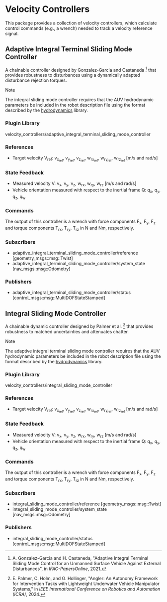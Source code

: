 # Velocity Controllers

This package provides a collection of velocity controllers, which calculate
control commands (e.g., a wrench) needed to track a velocity reference
signal.

## Adaptive Integral Terminal Sliding Mode Controller

A chainable controller designed by Gonzalez-Garcia and Castaneda [^1] that
provides robustness to disturbances using a dynamically adapted disturbance
rejection torques.

> [!NOTE]
> The integral sliding mode controller requires that the AUV hydrodynamic
> parameters be included in the robot description file using the format
> described by the [hydrodynamics](https://github.com/Robotic-Decision-Making-Lab/hydrodynamics/blob/main/examples/description/bluerov2.model.urdf)
> library.

[^1]: A. Gonzalez-Garcia and H. Castaneda, "Adaptive Integral Terminal Sliding
Mode Control for an Unmanned Surface Vehicle Against External Disturbances", in
*IFAC-PapersOnline*, 2021.

### Plugin Library

velocity_controllers/adaptive_integral_terminal_sliding_mode_controller

### References

- Target velocity V<sub>ref</sub>: v<sub>x<sub>ref</sub></sub>,
  v<sub>y<sub>ref</sub></sub>, v<sub>z<sub>ref</sub></sub>,
  w<sub>rx<sub>ref</sub></sub>, w<sub>ry<sub>ref</sub></sub>,
  w<sub>rz<sub>ref</sub></sub> [m/s and rad/s]

### State Feedback

- Measured velocity V: v<sub>x</sub>, v<sub>y</sub>, v<sub>z</sub>,
  w<sub>rx</sub>, w<sub>ry</sub>, w<sub>rz</sub> [m/s and rad/s]
- Vehicle orientation measured with respect to the inertial frame Q:
  q<sub>x</sub>, q<sub>y</sub>, q<sub>z</sub>, q<sub>w</sub>

### Commands

The output of this controller is a wrench with force components F<sub>x</sub>,
F<sub>y</sub>, F<sub>z</sub> and torque components T<sub>rx</sub>,
T<sub>ry</sub>, T<sub>rz</sub> in N and Nm, respectively.

### Subscribers

- adaptive_integral_terminal_sliding_mode_controller/reference [geometry_msgs::msg::Twist]
- adaptive_integral_terminal_sliding_mode_controller/system_state [nav_msgs::msg::Odometry]

### Publishers

- adaptive_integral_terminal_sliding_mode_controller/status [control_msgs::msg::MultiDOFStateStamped]

## Integral Sliding Mode Controller

A chainable dynamic controller designed by Palmer et al. [^2] that provides
robustness to matched uncertainties and attenuates chatter.

> [!NOTE]
> The adaptive integral terminal sliding mode controller requires that the AUV
> hydrodynamic parameters be included in the robot description file using the
> format described by the [hydrodynamics](https://github.com/Robotic-Decision-Making-Lab/hydrodynamics/blob/main/examples/description/bluerov2.model.urdf)
> library.

[^2]: E. Palmer, C. Holm, and G. Hollinger, "Angler: An Autonomy Framework for
Intervention Tasks with Lightweight Underwater Vehicle Manipulator Systems," in
*IEEE International Conference on Robotics and Automation (ICRA)*, 2024.

### Plugin Library

velocity_controllers/integral_sliding_mode_controller

### References

- Target velocity V<sub>ref</sub>: v<sub>x<sub>ref</sub></sub>,
  v<sub>y<sub>ref</sub></sub>, v<sub>z<sub>ref</sub></sub>,
  w<sub>rx<sub>ref</sub></sub>, w<sub>ry<sub>ref</sub></sub>,
  w<sub>rz<sub>ref</sub></sub> [m/s and rad/s]

### State Feedback

- Measured velocity V: v<sub>x</sub>, v<sub>y</sub>, v<sub>z</sub>,
  w<sub>rx</sub>, w<sub>ry</sub>, w<sub>rz</sub> [m/s and rad/s]
- Vehicle orientation measured with respect to the inertial frame Q:
  q<sub>x</sub>, q<sub>y</sub>, q<sub>z</sub>, q<sub>w</sub>

### Commands

The output of this controller is a wrench with force components F<sub>x</sub>,
F<sub>y</sub>, F<sub>z</sub> and torque components T<sub>rx</sub>,
T<sub>ry</sub>, T<sub>rz</sub> in N and Nm, respectively.

### Subscribers

- integral_sliding_mode_controller/reference [geometry_msgs::msg::Twist]
- integral_sliding_mode_controller/system_state [nav_msgs::msg::Odometry]

### Publishers

- integral_sliding_mode_controller/status [control_msgs::msg::MultiDOFStateStamped]

